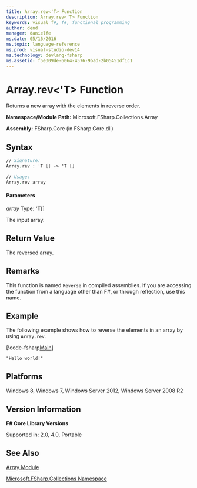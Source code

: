 ```yaml
---
title: Array.rev<'T> Function
description: Array.rev<'T> Function
keywords: visual f#, f#, functional programming
author: dend
manager: danielfe
ms.date: 05/16/2016
ms.topic: language-reference
ms.prod: visual-studio-dev14
ms.technology: devlang-fsharp
ms.assetid: f5e309de-6064-4576-9bad-2b05451df1c1 
---
```


# Array.rev<'T> Function

Returns a new array with the elements in reverse order.

**Namespace/Module Path:** Microsoft.FSharp.Collections.Array

**Assembly:** FSharp.Core (in FSharp.Core.dll)


## Syntax

```fsharp
// Signature:
Array.rev : 'T [] -> 'T []

// Usage:
Array.rev array
```

#### Parameters
*array*
Type: **'T**[[]](https://msdn.microsoft.com/library/def20292-9aae-4596-9275-b94e594f8493)


The input array.

## Return Value

The reversed array.

## Remarks
This function is named `Reverse` in compiled assemblies. If you are accessing the function from a language other than F#, or through reflection, use this name.

## Example

The following example shows how to reverse the elements in an array by using `Array.rev`.

[!code-fsharp[Main](~/samples/snippets/fsharp/arrays/snippet18.fs)]

```
"Hello world!"
```

## Platforms
Windows 8, Windows 7, Windows Server 2012, Windows Server 2008 R2

## Version Information
**F# Core Library Versions**

Supported in: 2.0, 4.0, Portable

## See Also
[Array Module](index.md)

[Microsoft.FSharp.Collections Namespace](../Microsoft.FSharp.Collections-Namespace-%5BFSharp%5D.md)